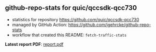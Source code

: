 ## github-repo-stats for quic/qccsdk-qcc730

- statistics for repository https://github.com/quic/qccsdk-qcc730
- managed by GitHub Action: https://github.com/jgehrcke/github-repo-stats
- workflow that created this README: `fetch-traffic-stats`

**Latest report PDF**: [report.pdf](https://github.com/njjetha/System-Design/raw/github-repo-stats/quic/qccsdk-qcc730/latest-report/report.pdf)

